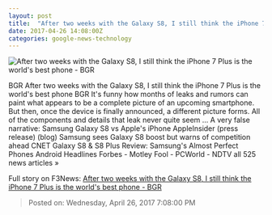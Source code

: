 ```yaml
---
layout: post
title:  "After two weeks with the Galaxy S8, I still think the iPhone 7 Plus is the world's best phone - BGR"
date: 2017-04-26 14:08:00Z
categories: google-news-technology
---
```


![After two weeks with the Galaxy S8, I still think the iPhone 7 Plus is the world's best phone - BGR](http://cdn.bgr.com/2017/04/iphone-7-plus-lera1.jpg?quality=98&strip=all)

BGR After two weeks with the Galaxy S8, I still think the iPhone 7 Plus is the world's best phone BGR It's funny how months of leaks and rumors can paint what appears to be a complete picture of an upcoming smartphone. But then, once the device is finally announced, a different picture forms. All of the components and details that leak never quite seem ... A very false narrative: Samsung Galaxy S8 vs Apple's iPhone AppleInsider (press release) (blog) Samsung sees Galaxy S8 boost but warns of competition ahead CNET Galaxy S8 & S8 Plus Review: Samsung's Almost Perfect Phones Android Headlines Forbes - Motley Fool - PCWorld - NDTV all 525 news articles »


Full story on F3News: [After two weeks with the Galaxy S8, I still think the iPhone 7 Plus is the world's best phone - BGR](http://www.f3nws.com/n/uUpjPJ)

> Posted on: Wednesday, April 26, 2017 7:08:00 PM
